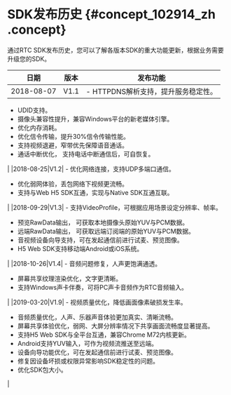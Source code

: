 # SDK发布历史 {#concept_102914_zh .concept}

通过RTC SDK发布历史，您可以了解各版本SDK的重大功能更新，根据业务需要升级您的SDK。

|日期|版本|发布功能|
|--|--|----|
|2018-08-07|V1.1| -   HTTPDNS解析支持，提升服务稳定性。
-   UDID支持。
-   摄像头兼容性提升，兼容Windows平台的新老媒体引擎。
-   优化内存消耗。
-   优化信令传输，提升30%信令传输性能。
-   支持视频退避，窄带优先保障语音通话。
-   通话中断优化， 支持电话中断通信后，可自恢复。

 |
|2018-08-25|V1.2| -   优化网络连接，支持UDP多端口通信。
-   优化弱网体验，丢包网络下视频更流畅。
-   支持与Web H5 SDK互通，实现与Native SDK互通互联。

 |
|2018-09-29|V1.3| -   支持VideoProfile，可根据应用场景设定分辨率、帧率。
-   预览RawData输出， 可获取本地摄像头原始YUV与PCM数据。
-   远端RawData输出， 可获取远端订阅端的原始YUV与PCM数据。
-   音视频设备向导支持，可在发起通信前进行试麦、预览图像。
-   H5 Web SDK支持移动端Android或iOS系统。

 |
|2018-10-26|V1.4| -   音频问题修复，人声更饱满通透。
-   屏幕共享纹理渲染优化，文字更清晰。
-   支持Windows声卡伴奏，可将PC声卡音频作为RTC音频输入。

 |
|2019-03-20|V1.9| -   视频质量优化，降低画面像素破损发生率。
-   音频质量优化，人声、乐器声音体验更加真实、清晰流畅。
-   屏幕共享体验优化，弱网、大屏分辨率情况下共享画面流畅度显著提高。
-   支持H5 Web SDK与全平台互通，兼容Chrome M72内核更新。
-   Android支持YUV输入，可作为视频流推送至远端。
-   设备向导功能优化，可在发起通信前进行试麦、预览图像。
-   修复因设备坏损或权限异常影响SDK稳定性的问题。
-   优化SDK包大小。

 |

